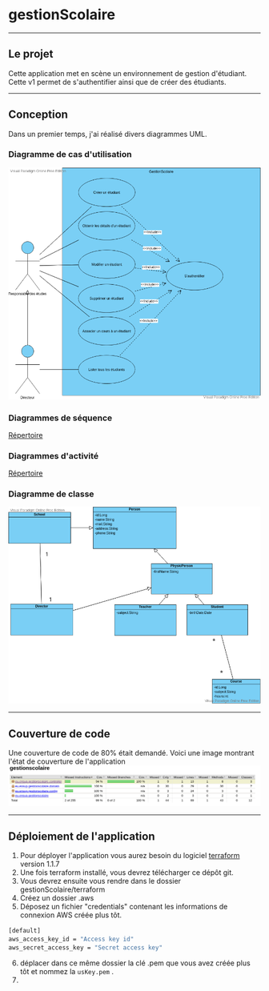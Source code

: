 # gestionScolaire
---
## Le projet

Cette application met en scène un environnement de gestion d'étudiant. Cette v1 permet de s'authentifier ainsi que de créer des étudiants.

---

## Conception

Dans un premier temps, j'ai réalisé divers diagrammes UML.

### Diagramme de cas d'utilisation

![USECASE](https://github.com/MaximeDzN/gestionScolaire/blob/main/conception/Diagramme%20de%20cas%20d'utilisation/usecase.png)

### Diagrammes de séquence

[Répertoire](https://github.com/MaximeDzN/gestionScolaire/tree/main/conception/Diagrammes%20de%20s%C3%A9quence)

### Diagrammes d'activité

[Répertoire](https://github.com/MaximeDzN/gestionScolaire/tree/main/conception/Diagrammes%20d'activit%C3%A9s)

### Diagramme de classe

![CLASS](https://github.com/MaximeDzN/gestionScolaire/blob/main/conception/Diagramme%20de%20classe/class.png)

---
## Couverture de code

Une couverture de code de 80% était demandé. Voici une image montrant l'état de couverture de l'application
![Répertoire](https://github.com/MaximeDzN/gestionScolaire/blob/main/readme_img/coverage.png)


---

## Déploiement de l'application

1. Pour déployer l'application vous aurez besoin du logiciel [terraform](https://www.terraform.io/downloads) version 1.1.7
2. Une fois terraform installé, vous devrez télécharger ce dépôt git.
3. Vous devrez ensuite vous rendre dans le dossier gestionScolaire/terraform
4. Créez un dossier .aws
5. Déposez un fichier "credentials" contenant les informations de connexion AWS créée plus tôt.
```sh
[default]
aws_access_key_id = "Access key id"
aws_secret_access_key = "Secret access key"
```
6. déplacer dans ce même dossier la clé .pem que vous avez créée plus tôt et nommez la `usKey.pem` .
7. 
